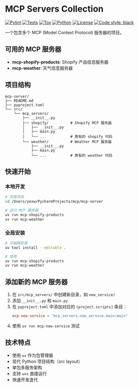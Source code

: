 # MCP Servers Collection

[![Pylint](https://github.com/nimysan/palza-mcp-and-tools/actions/workflows/pylint.yml/badge.svg)](https://github.com/nimysan/palza-mcp-and-tools/actions/workflows/pylint.yml)
[![Tests](https://github.com/nimysan/palza-mcp-and-tools/actions/workflows/test.yml/badge.svg)](https://github.com/nimysan/palza-mcp-and-tools/actions/workflows/test.yml)
[![Tox](https://github.com/nimysan/palza-mcp-and-tools/actions/workflows/tox.yml/badge.svg)](https://github.com/nimysan/palza-mcp-and-tools/actions/workflows/tox.yml)
[![Python](https://img.shields.io/badge/python-3.10%2B-blue)](https://www.python.org/downloads/)
[![License](https://img.shields.io/badge/license-MIT-green)](LICENSE)
[![Code style: black](https://img.shields.io/badge/code%20style-black-000000.svg)](https://github.com/psf/black)

一个包含多个 MCP (Model Context Protocol) 服务器的项目。

## 可用的 MCP 服务器

- **mcp-shopify-products**: Shopify 产品信息服务器
- **mcp-weather**: 天气信息服务器

## 项目结构

```
mcp-server/
├── README.md
├── pyproject.toml
└── src/
    └── mcp_servers/
        ├── __init__.py
        ├── shopify/          # Shopify MCP 服务器
        │   ├── __init__.py
        │   ├── main.py
        │   └── ...           # 原有的 shopify 代码
        └── weather/          # Weather MCP 服务器
            ├── __init__.py
            ├── main.py
            └── ...           # 原有的 weather 代码
```

## 快速开始

### 本地开发

```bash
# 克隆项目
cd /Users/yexw/PycharmProjects/mcp/mcp-server

# 运行 MCP 服务器
uv run mcp-shopify-products
uv run mcp-weather
```

### 全局安装

```bash
# 可编辑安装
uv tool install --editable .

# 使用
uv run mcp-shopify-products
uv run mcp-weather
```

## 添加新的 MCP 服务器

1. 在 `src/mcp_servers/` 中创建新目录，如 `new_service/`
2. 添加 `__init__.py` 和 `main.py`
3. 在 `pyproject.toml` 中添加对应的 `[project.scripts]` 条目：
   ```toml
   mcp-new-service = "mcp_servers.new_service.main:main"
   ```
4. 使用 `uv run mcp-new-service` 测试

## 技术特点

- 使用 `uv` 作为包管理器
- 现代 Python 项目结构（src layout）
- 单包多服务架构
- 支持 `uvx` 直接运行
- 快速开发迭代
